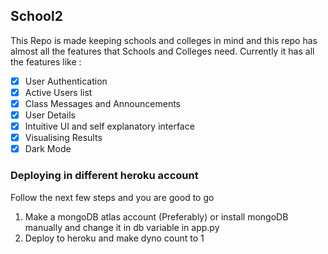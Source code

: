 ## School2
This Repo is made keeping schools and colleges in mind and this repo has almost all the features that Schools and Colleges need.
Currently it has all the features like :
- [X] User Authentication
- [x] Active Users list
- [x] Class Messages and Announcements
- [x] User Details
- [x] Intuitive UI and self explanatory interface
- [x] Visualising Results
- [x] Dark Mode
### Deploying in different heroku account
Follow the next few steps and you are good to go
1. Make a mongoDB atlas account (Preferably) or install mongoDB manually and change it in db variable in app.py 
2. Deploy to heroku and make dyno count to 1
